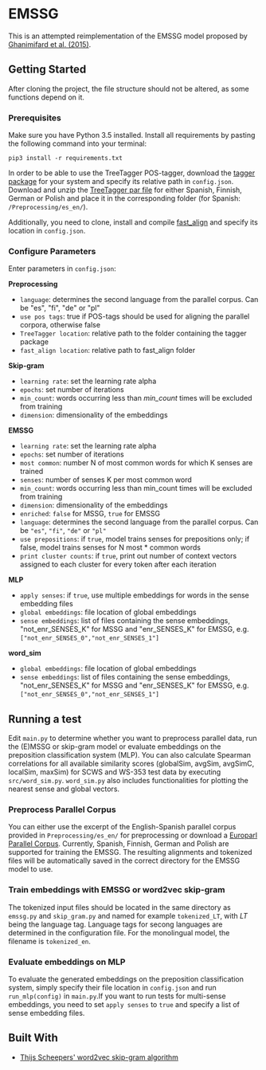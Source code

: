 # EMSSG

This is an attempted reimplementation of the EMSSG model proposed by [Ghanimifard et al. (2015)](https://aclweb.org/anthology//R15-1029).

## Getting Started
After cloning the project, the file structure should not be altered, as some functions depend on it.

### Prerequisites

Make sure you have Python 3.5 installed. Install all requirements by pasting the following command into your terminal:

  `pip3 install -r requirements.txt`

In order to be able to use the TreeTagger POS-tagger, download the [tagger package](www.cis.uni-muenchen.de/~schmid/tools/TreeTagger) for your system and specify its relative path in `config.json`.
Download and unzip the [TreeTagger par file](http://www.cis.uni-muenchen.de/~schmid/tools/TreeTagger/) for either Spanish, Finnish, German or Polish and place it in the corresponding folder (for Spanish: `/Preprocessing/es_en/`).

Additionally, you need to clone, install and compile [fast_align](https://github.com/clab/fast_align) and specify its location in `config.json`.

### Configure Parameters
Enter parameters in `config.json`:

**Preprocessing**
* `language`: determines the second language from the parallel corpus. Can be "es", "fi", "de" or "pl"
* `use pos tags`: true if POS-tags should be used for aligning the parallel corpora, otherwise false
* `TreeTagger location`: relative path to the folder containing the tagger package
* `fast_align location`: relative path to fast_align folder

**Skip-gram**
* `learning rate`: set the learning rate alpha
* `epochs`: set number of iterations
* `min_count`: words occurring less than _min_count_ times will be excluded from training
* `dimension`: dimensionality of the embeddings

**EMSSG**
* `learning rate`: set the learning rate alpha
* `epochs`: set number of iterations
* `most common`: number N of most common words for which K senses are trained
* `senses`: number of senses K per most common word
* `min_count`: words occurring less than min_count times will be excluded from training
* `dimension`: dimensionality of the embeddings
* `enriched`: `false` for MSSG, `true` for EMSSG
* `language`: determines the second language from the parallel corpus. Can be `"es"`, `"fi"`, `"de"` or `"pl"`
* `use prepositions`: if `true`, model trains senses for prepositions only; if false, model trains senses for N most * common words
* `print cluster counts`: if `true`, print out number of context vectors assigned to each cluster for every token after each iteration

**MLP**
* `apply senses`: if `true`, use multiple embeddings for words in the sense embedding files
* `global embeddings`: file location of global embeddings
* `sense embeddings`: list of files containing the sense embeddings, "not_enr_SENSES_K" for MSSG and "enr_SENSES_K" for EMSSG, e.g. `["not_enr_SENSES_0","not_enr_SENSES_1"]`

**word_sim**
* `global embeddings`: file location of global embeddings
* `sense embeddings`: list of files containing the sense embeddings, "not_enr_SENSES_K" for MSSG and "enr_SENSES_K" for EMSSG, e.g. `["not_enr_SENSES_0","not_enr_SENSES_1"]`

## Running a test

Edit `main.py` to determine whether you want to preprocess parallel data, run the (E)MSSG or skip-gram model or evaluate embeddings on the preposition classification system (MLP). You can also calculate Spearman correlations for all available similarity scores (globalSim, avgSim, avgSimC, localSim, maxSim) for SCWS and WS-353 test data by executing `src/word_sim.py`. `word_sim.py` also includes functionalities for plotting the nearest sense and global vectors.

### Preprocess Parallel Corpus
You can either use the excerpt of the English-Spanish parallel corpus provided in `Preprocessing/es_en/` for preprocessing or download a [Europarl Parallel Corpus](http://www.statmt.org/europarl/). Currently, Spanish, Finnish, German and Polish are supported for training the EMSSG. The resulting alignments and tokenized files will be automatically saved in the correct directory for the EMSSG model to use.

### Train embeddings with EMSSG or word2vec skip-gram
The tokenized input files should be located in the same directory as `emssg.py` and `skip_gram.py` and named for example `tokenized_LT`, with _LT_ being the language tag. Language tags for secong languages are determined in the configuration file. For the monolingual model, the filename is `tokenized_en`.

### Evaluate embeddings on MLP
To evaluate the generated embeddings on the preposition classification system, simply specify their file location in `config.json` and run `run_mlp(config)` in `main.py`.If you want to run tests for multi-sense embeddings, you need to set `apply senses` to `true` and specify a list of sense embedding files. 


## Built With

* [Thijs Scheepers' word2vec skip-gram algorithm](https://github.com/tscheepers/word2vec)


